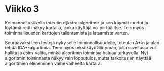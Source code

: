# Viikko 3

Kolmannella viikolla toteutin dijkstra-algoritmin ja sen käymät ruudut ja löytämä reitti näkyy kartalla, jonka käyttäjä voi piirtää itse. Tein myös toiminnallisuuden karttojen tallentamista ja lataamista varten. 

Seuraavaksi teen testejä nykyiselle toiminnallisuudelle, toteutan A*:n ja alan tehdä IDA*-algoritmia. Teen myös tekstikäyttöliittymän, jolla sovellusta voi hallita ja esim. valita, minkä algoritmin toimintaa haluaa tarkastella. Nyt algoritmin toiminnasta näkyy vain lopputulos, mutta tarkoitus on näyttää algoritmien eteneminen vaihe vaiheelta kartalla.